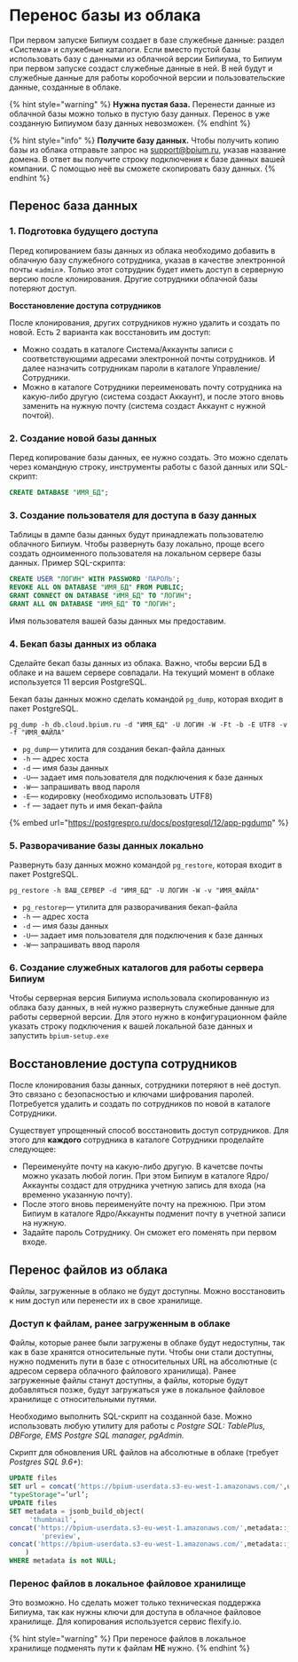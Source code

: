 # Перенос базы из облака

При первом запуске Бипиум создает в базе служебные данные: раздел «Система» и служебные каталоги. Если вместо пустой базы использовать базу с данными из облачной версии Бипиума, то Бипиум при первом запуске создаст служебные данные в ней. В ней будут и служебные данные для работы коробочной версии и пользовательские данные, созданные в облаке.

{% hint style="warning" %}
**Нужна пустая база.** Перенести данные из облачной базы можно только в пустую базу данных. Перенос в уже созданную Бипиумом базу данных невозможен.
{% endhint %}

{% hint style="info" %}
**Получите базу данных.** Чтобы получить копию базы из облака отправьте запрос на [support@bpium.ru](mailto:support@bpium.ru), указав название домена. В ответ вы получите строку подключения к базе данных вашей компании. С помощью неё вы сможете скопировать базу данных.
{% endhint %}

## **Перенос база данных**

### **1. Подготовка будущего доступа**

Перед копированием базы данных из облака необходимо добавить в облачную базу служебного сотрудника, указав в качестве электронной почты «`admin`». Только этот сотрудник будет иметь доступ в серверную версию после клонирования. Другие сотрудники облачной базы потеряют доступ.

**Восстановление доступа сотрудников**

После клонирования, других сотрудников нужно удалить и создать по новой. Есть 2 варианта как восстановить им доступ:

* Можно создать в каталоге Система/Аккаунты записи с соответствующими адресами электронной почты сотрудников. И далее назначить сотрудникам пароли в каталоге Управление/Сотрудники.
* Можно в каталоге Сотрудники переименовать почту сотрудника на какую-либо другую (система создаст Аккаунт), и после этого вновь заменить на нужную почту (система создаст Аккаунт с нужной почтой).



### 2. Создание новой базы данных

Перед копирование базы данных, ее нужно создать. Это можно сделать через командную строку, инструменты работы с базой данных или SQL-скрипт:

```sql
CREATE DATABASE "ИМЯ_БД";
```

###

### 3. Создание пользователя для доступа в базу данных

Таблицы в дампе базы данных будут принадлежать пользователю облачного Бипиум. Чтобы развернуть базу локально, проще всего создать одноименного пользователя на локальном сервере базы данных. Пример SQL-скрипта:

```sql
CREATE USER "ЛОГИН" WITH PASSWORD 'ПАРОЛЬ';
REVOKE ALL ON DATABASE "ИМЯ_БД" FROM PUBLIC;
GRANT CONNECT ON DATABASE "ИМЯ_БД" TO "ЛОГИН";
GRANT ALL ON DATABASE "ИМЯ_БД" TO "ЛОГИН";
```

Имя пользователя вашей базы данных мы предоставим.



### 4. Бекап базы данных из облака

Сделайте бекап базы данных из облака. Важно, чтобы версии БД в облаке и на вашем сервере совпадали. На текущий момент в облаке используется 11 версия PostgreSQL.&#x20;

Бекап базы данных можно сделать командой `pg_dump`, которая входит в пакет PostgreSQL.

```
pg_dump -h db.cloud.bpium.ru -d "ИМЯ_БД" -U ЛОГИН -W -Ft -b -E UTF8 -v -f "ИМЯ_ФАЙЛА"
```

* `pg_dump`— утилита для создания бекап-файла данных
* `-h` — адрес хоста
* `-d` — имя базы данных
* `-U`— задает имя пользователя для подключения к базе данных
* `-W`— запрашивать ввод пароля
* `-Е`— кодировку (необходимо использовать UTF8)
* `-f` — задает путь и имя бекап-файла

{% embed url="https://postgrespro.ru/docs/postgresql/12/app-pgdump" %}



### 5. Разворачивание базы данных локально

Развернуть базу данных можно командой `pg_restore`, которая входит в пакет PostgreSQL.

```
pg_restore -h ВАШ_СЕРВЕР -d "ИМЯ_БД" -U ЛОГИН -W -v "ИМЯ_ФАЙЛА"
```

* `pg_restorep`— утилита для разворачивания бекап-файла
* `-h` — адрес хоста
* `-d` — имя базы данных
* `-U`— задает имя пользователя для подключения к базе данных
* `-W`— запрашивать ввод пароля



### 6. Создание служебных каталогов для работы сервера Бипиум

Чтобы серверная версия Бипиума использовала скопированную из облака базу данных, в ней нужно развернуть служебные данные для работы серверной версии. Для этого нужно в конфигурационном файле указать строку подключения к вашей локальной базе данных и запустить  `bpium-setup.exe`

## **Восстановление доступа сотрудников**

После клонирования базы данных, сотрудники потеряют в неё доступ. Это связано с безопасностью и ключами шифрования паролей. Потребуется удалить и создать по сотрудников по новой в каталоге Сотрудники.&#x20;

Существует упрощенный способ восстановить доступ сотрудников. Для этого для **каждого** сотрудника в каталоге Сотрудники проделайте следующее:

* Переименуйте почту на какую-либо другую. В качетсве почты можно указать любой логин. При этом Бипиум в каталоге Ядро/Аккаунты создаст для отрудника учетную запись для входа (на временно указанную почту).
* После этого вновь переименуйте почту на прежнюю. При этом Бипиум в каталоге Ядро/Аккаунты подменит почту в учетной записи на нужную.
* Задайте пароль Сотруднику. Он сможет его поменять при первом входе.

## Перенос файлов из облака

Файлы, загруженные в облако не будут доступны. Можно восстановить к ним доступ или перенести их в свое хранилище.

### Доступ к файлам, ранее загруженным в облаке

Файлы, которые ранее были загружены в облаке будут недоступны, так как в базе хранятся относительные пути. Чтобы они стали доступны, нужно подменить пути в базе с относительных URL на абсолютные (с адресом сервера облачного файлового хранилища). Ранее загруженные файлы станут доступны, а файлы, которые будут добавляться позже, будут загружаться уже в локальное файловое хранилище с относительными путями.

Необходимо выполнить SQL-скрипт на созданной базе. Можно использовать любую утилиту для работы с _Postgre SQL: TablePlus, DBForge, EMS Postgre SQL manager, pgAdmin._

Скрипт для обновления URL файлов на абсолютные в облаке (требует _Postgres SQL 9.6+_):

```sql
UPDATE files
SET url = concat('https://bpium-userdata.s3-eu-west-1.amazonaws.com/',url),
"typeStorage"=’url’;
UPDATE files
SET metadata = jsonb_build_object(
     'thumbnail', 
concat('https://bpium-userdata.s3-eu-west-1.amazonaws.com/',metadata::json->>'thumbnail'),
        'preview', 
concat('https://bpium-userdata.s3-eu-west-1.amazonaws.com/',metadata::json->>'preview')
    )
WHERE metadata is not NULL;
```



### Перенос файлов в локальное файловое хранилище

Это возможно. Но сделать может только техническая поддержка Бипиума, так как нужны ключи для доступа в облачное файловое хранилище. Для копирования используется сервис flexify.io.

{% hint style="warning" %}
При переносе файлов в локальное хранилище подменять пути к файлам **НЕ** нужно.
{% endhint %}
